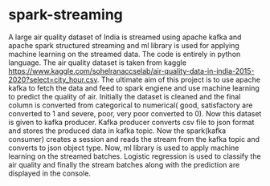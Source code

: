# spark-streaming
A large air quality dataset of India is streamed using apache kafka and apache spark structured streaming and ml library is used for applying machine learning on the streamed data. The code is entirely in python language.
  The air quality dataset is taken from kaggle https://www.kaggle.com/sohelranaccselab/air-quality-data-in-india-2015-2020?select=city_hour.csv. The ultimate aim of this project is to use apache kafka to fetch the data and feed to spark engiene and use machine learning to predict the quality of air.
  Initially the dataset is cleaned and the final column is converted from categorical to numerical( good, satisfactory are converted to 1 and severe, poor, very poor converted to 0). Now this dataset is given to kafka producer. Kafka producer converts csv file to json format and stores the produced data in kafka topic. Now the spark(kafka consumer) creates a session and reads the stream from the kafka topic and converts to json object type. Now, ml library is used to apply machine learning on the streamed batches. Logistic regression is used to classify the air quality and finally the stream batches along with the prediction are displayed in the console.


